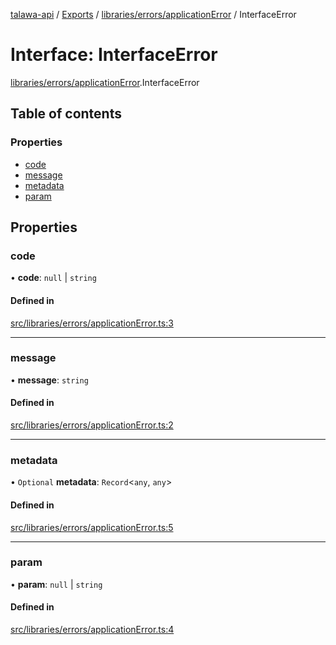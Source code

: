[talawa-api](../README.md) / [Exports](../modules.md) / [libraries/errors/applicationError](../modules/libraries_errors_applicationError.md) / InterfaceError

# Interface: InterfaceError

[libraries/errors/applicationError](../modules/libraries_errors_applicationError.md).InterfaceError

## Table of contents

### Properties

- [code](libraries_errors_applicationError.InterfaceError.md#code)
- [message](libraries_errors_applicationError.InterfaceError.md#message)
- [metadata](libraries_errors_applicationError.InterfaceError.md#metadata)
- [param](libraries_errors_applicationError.InterfaceError.md#param)

## Properties

### code

• **code**: ``null`` \| `string`

#### Defined in

[src/libraries/errors/applicationError.ts:3](https://github.com/Nitya-Pasrija/talawa-api/blob/80ec51a/src/libraries/errors/applicationError.ts#L3)

___

### message

• **message**: `string`

#### Defined in

[src/libraries/errors/applicationError.ts:2](https://github.com/Nitya-Pasrija/talawa-api/blob/80ec51a/src/libraries/errors/applicationError.ts#L2)

___

### metadata

• `Optional` **metadata**: `Record`<`any`, `any`\>

#### Defined in

[src/libraries/errors/applicationError.ts:5](https://github.com/Nitya-Pasrija/talawa-api/blob/80ec51a/src/libraries/errors/applicationError.ts#L5)

___

### param

• **param**: ``null`` \| `string`

#### Defined in

[src/libraries/errors/applicationError.ts:4](https://github.com/Nitya-Pasrija/talawa-api/blob/80ec51a/src/libraries/errors/applicationError.ts#L4)
